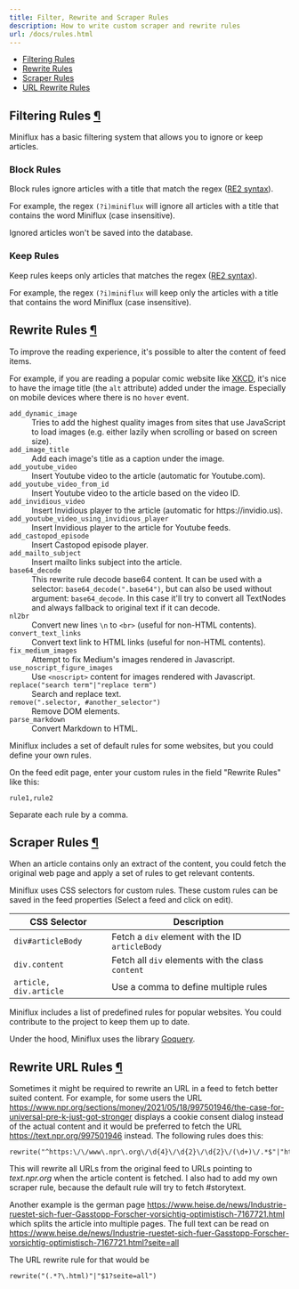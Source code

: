 ```yaml
---
title: Filter, Rewrite and Scraper Rules
description: How to write custom scraper and rewrite rules
url: /docs/rules.html
---
```


- [Filtering Rules](#filtering-rules)
- [Rewrite Rules](#rewrite-rules)
- [Scraper Rules](#scraper-rules)
- [URL Rewrite Rules](#rewriteurl-rules)

<h2 id="filtering-rules">Filtering Rules <a class="anchor" href="#filtering-rules" title="Permalink">¶</a></h2>

Miniflux has a basic filtering system that allows you to ignore or keep articles.

### Block Rules

Block rules ignore articles with a title that match the regex ([RE2 syntax](https://golang.org/s/re2syntax)).

For example, the regex `(?i)miniflux` will ignore all articles with a title that contains the word Miniflux (case insensitive).

Ignored articles won't be saved into the database.

### Keep Rules

Keep rules keeps only articles that matches the regex ([RE2 syntax](https://golang.org/s/re2syntax)).

For example, the regex `(?i)miniflux` will keep only the articles with a title that contains the word Miniflux (case insensitive).

<h2 id="rewrite-rules">Rewrite Rules <a class="anchor" href="#rewrite-rules" title="Permalink">¶</a></h2>

To improve the reading experience, it's possible to alter the content of feed items.

For example, if you are reading a popular comic website like [XKCD](https://xkcd.com/),
it's nice to have the image title (the `alt` attribute) added under the image.
Especially on mobile devices where there is no `hover` event.

<dl>
    <dt><code>add_dynamic_image</code></dt>
    <dd>
        Tries to add the highest quality images from sites that use JavaScript to load images (e.g. either lazily when scrolling or based on screen size).
    </dd>
    <dt><code>add_image_title</code></dt>
    <dd>
        Add each image's title as a caption under the image.
    </dd>
    <dt><code>add_youtube_video</code></dt>
    <dd>
        Insert Youtube video to the article (automatic for Youtube.com).
    </dd>
    <dt><code>add_youtube_video_from_id</code></dt>
    <dd>
        Insert Youtube video to the article based on the video ID.
    </dd>
    <dt><code>add_invidious_video</code></dt>
    <dd>
        Insert Invidious player to the article (automatic for https://invidio.us).
    </dd>
    <dt><code>add_youtube_video_using_invidious_player</code></dt>
    <dd>
        Insert Invidious player to the article for Youtube feeds.
    </dd>
    <dt><code>add_castopod_episode</code></dt>
    <dd>
        Insert Castopod episode player.
    </dd>
    <dt><code>add_mailto_subject</code></dt>
    <dd>
        Insert mailto links subject into the article.
    </dd>
    <dt><code>base64_decode</code></dt>
    <dd>
        This rewrite rule decode base64 content.
        It can be used with a selector: <code>base64_decode(".base64")</code>, but can also be used without argument: <code>base64_decode</code>. In this case it'll try to convert all TextNodes and always fallback to original text if it can decode.
    </dd>
    <dt><code>nl2br</code></dt>
    <dd>
        Convert new lines <code>\n</code> to <code>&lt;br&gt;</code> (useful for non-HTML contents).
    </dd>
    <dt><code>convert_text_links</code></dt>
    <dd>
        Convert text link to HTML links (useful for non-HTML contents).
    </dd>
    <dt><code>fix_medium_images</code></dt>
    <dd>
        Attempt to fix Medium's images rendered in Javascript.
    </dd>
    <dt><code>use_noscript_figure_images</code></dt>
    <dd>
        Use <code>&lt;noscript&gt;</code> content for images rendered with Javascript.
    </dd>
    <dt><code>replace("search term"|"replace term")</code></dt>
    <dd>
        Search and replace text.
    </dd>
    <dt><code>remove(".selector, #another_selector")</code></dt>
    <dd>
        Remove DOM elements.
    </dd>
    <dt><code>parse_markdown</code></dt>
    <dd>
        Convert Markdown to HTML.
    </dd>
</dl>

Miniflux includes a set of default rules for some websites, but you could define your own rules.

On the feed edit page, enter your custom rules in the field "Rewrite Rules" like this:

```
rule1,rule2
```

Separate each rule by a comma.

<h2 id="scraper-rules">Scraper Rules <a class="anchor" href="#scraper-rules" title="Permalink">¶</a></h2>

When an article contains only an extract of the content, you could fetch
the original web page and apply a set of rules to get relevant contents.

Miniflux uses CSS selectors for custom rules. These custom rules can be
saved in the feed properties (Select a feed and click on edit).

| CSS Selector  | Description  |
|---|---|
| `div#articleBody` | Fetch a `div` element with the ID `articleBody` |
| `div.content` | Fetch all `div` elements with the class `content` |
| `article, div.article` | Use a comma to define multiple rules |

Miniflux includes a list of predefined rules for popular websites.
You could contribute to the project to keep them up to date.

Under the hood, Miniflux uses the library [Goquery](https://github.com/PuerkitoBio/goquery).

<h2 id="rewriteurl-rules">Rewrite URL Rules <a class="anchor" href="#rewriteurl-rules" title="Permalink">¶</a></h2>

Sometimes it might be required to rewrite an URL in a feed to fetch better 
suited content. For example, for  some users the URL 
https://www.npr.org/sections/money/2021/05/18/997501946/the-case-for-universal-pre-k-just-got-stronger 
displays a cookie consent dialog instead of the actual content and it would 
be preferred to fetch the URL https://text.npr.org/997501946 instead. The 
following rules does this:

````
rewrite("^https:\/\/www\.npr\.org\/\d{4}\/\d{2}\/\d{2}\/(\d+)\/.*$"|"https://text.npr.org/$1")
````

This will rewrite all URLs from the original feed to URLs pointing to _text.npr.org_ 
when the article  content is fetched. I also had to add my own scraper rule, because 
the default rule will try to fetch #storytext.

Another example is the german page 
https://www.heise.de/news/Industrie-ruestet-sich-fuer-Gasstopp-Forscher-vorsichtig-optimistisch-7167721.html 
which splits the article into multiple pages. The full text can be read on 
https://www.heise.de/news/Industrie-ruestet-sich-fuer-Gasstopp-Forscher-vorsichtig-optimistisch-7167721.html?seite=all

The URL rewrite rule for that would be

````
rewrite("(.*?\.html)"|"$1?seite=all")
````
